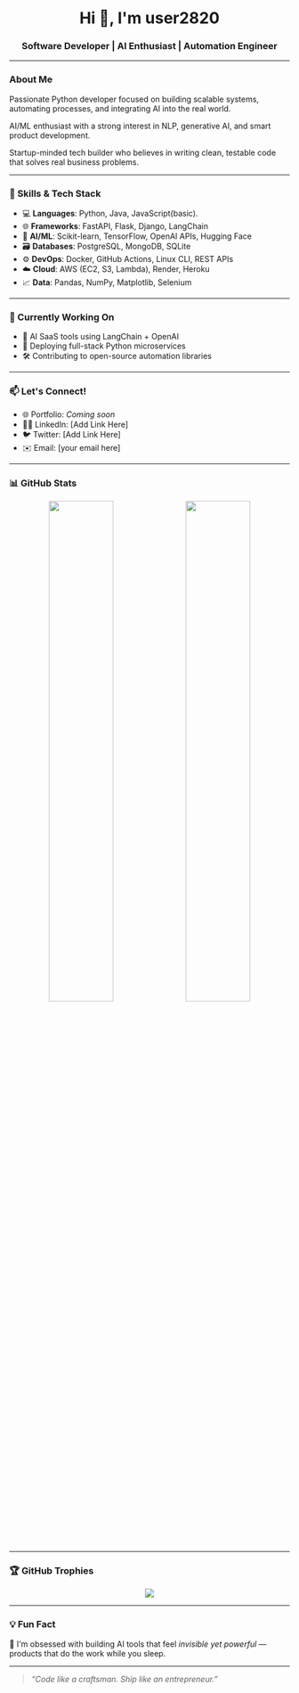 <h1 align="center">Hi 👋, I'm user2820</h1>
<h3 align="center">Software Developer | AI Enthusiast | Automation Engineer</h3>

---

###  About Me

 Passionate Python developer focused on building scalable systems, automating processes, and integrating AI into the real world.

 AI/ML enthusiast with a strong interest in NLP, generative AI, and smart product development.

 Startup-minded tech builder who believes in writing clean, testable code that solves real business problems.

---

### 🧠 Skills & Tech Stack

- 💻 **Languages**: Python, Java, JavaScript(basic).
- 🌐 **Frameworks**: FastAPI, Flask, Django, LangChain
- 🧠 **AI/ML**: Scikit-learn, TensorFlow, OpenAI APIs, Hugging Face
- 🗃️ **Databases**: PostgreSQL, MongoDB, SQLite
- ⚙️ **DevOps**: Docker, GitHub Actions, Linux CLI, REST APIs
- ☁️ **Cloud**: AWS (EC2, S3, Lambda), Render, Heroku
- 📈 **Data**: Pandas, NumPy, Matplotlib, Selenium

---

### 🔭 Currently Working On

- 🤖 AI SaaS tools using LangChain + OpenAI
- 🧪 Deploying full-stack Python microservices
- 🛠️ Contributing to open-source automation libraries

---

### 📫 Let's Connect!

- 🌐 Portfolio: *Coming soon*
- 🧑‍💼 LinkedIn: [Add Link Here]
- 🐦 Twitter: [Add Link Here]
- ✉️ Email: [your email here]

---

### 📊 GitHub Stats

<p align="center">
  <img src="https://github-readme-stats.vercel.app/api?username=user2820&show_icons=true&theme=github_dark&hide_border=true" width="48%" />
  <img src="https://github-readme-stats.vercel.app/api/top-langs/?username=user2820&layout=compact&theme=github_dark&hide_border=true" width="48%" />
</p>

---

### 🏆 GitHub Trophies

<p align="center">
  <img src="https://github-profile-trophy.vercel.app/?username=user2820&theme=onedark&no-frame=true&margin-w=10" />
</p>

---

### 💡 Fun Fact

🧩 I'm obsessed with building AI tools that feel *invisible yet powerful* — products that do the work while you sleep.

---

> *“Code like a craftsman. Ship like an entrepreneur.”*
